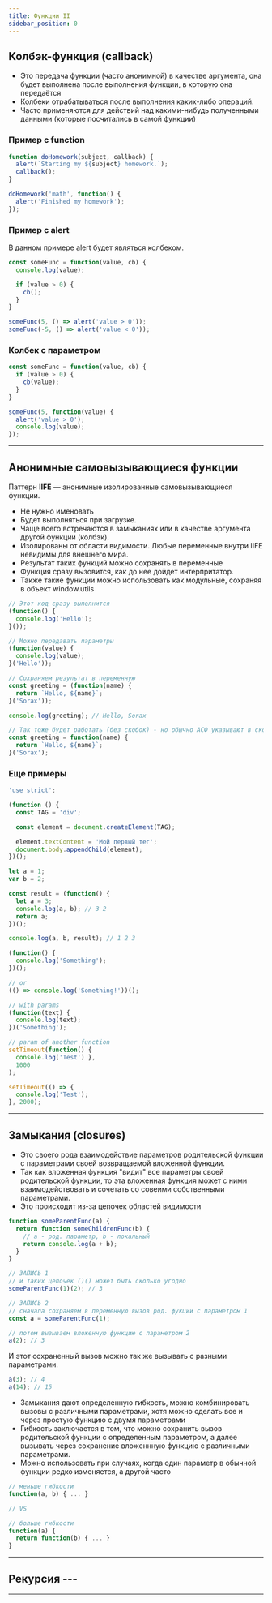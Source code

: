 ```yaml
---
title: Функции II
sidebar_position: 0
---
```


## Колбэк-функция (callback)

- Это передача функции (часто анонимной) в качестве аргумента, она будет выполнена после выполнения функции, в которую она передаётся
- Колбеки отрабатываться после выполнения каких-либо операций.
- Часто применяются для действий над какими-нибудь полученными данными (которые посчитались в самой функции)

### Пример с function

```js
function doHomework(subject, callback) {
  alert(`Starting my ${subject} homework.`);
  callback();
}

doHomework('math', function() {
  alert('Finished my homework');
});
```

### Пример с alert

В данном примере alert будет являться колбеком.

```js
const someFunc = function(value, cb) {
  console.log(value);

  if (value > 0) {
    cb();
  }
}

someFunc(5, () => alert('value > 0'));
someFunc(-5, () => alert('value < 0'));
```

### Колбек с параметром

```js
const someFunc = function(value, cb) {
  if (value > 0) {
    cb(value);
  }
}

someFunc(5, function(value) {
  alert('value > 0');
  console.log(value);
});
```
***

## Анонимные самовызывающиеся функции

Паттерн **IIFE** — анонимные изолированные самовызывающиеся функции. 

- Не нужно именовать
- Будет выполняться при загрузке.
- Чаще всего встречаются в замыканиях или в качестве аргумента другой функции (колбэк).
- Изолированы от области видимости. Любые переменные внутри IIFE невидимы для внешнего мира.
- Результат таких функций можно сохранять в переменные
- Функция сразу вызовится, как до нее дойдет интерпритатор.
- Также такие функции можно использовать как модульные, сохраняя в объект window.utils

```js
// Этот код сразу выполнится
(function() {
  console.log('Hello');
}());

// Можно передавать параметры
(function(value) {
  console.log(value);
}('Hello'));
```

```js
// Сохраняем результат в переменную
const greeting = (function(name) {
  return `Hello, ${name}`;
}('Sorax'));

console.log(greeting); // Hello, Sorax

// Так тоже будет работать (без скобок) - но обычно АСФ указывают в скобках
const greeting = function(name) {
  return `Hello, ${name}`;
}('Sorax');
```

### Еще примеры

```js
'use strict';

(function () {
  const TAG = 'div';

  const element = document.createElement(TAG);

  element.textContent = 'Мой первый тег';
  document.body.appendChild(element);
})();
```

```js
let a = 1;
var b = 2;

const result = (function() {
  let a = 3;
  console.log(a, b); // 3 2
  return a;
})();

console.log(a, b, result); // 1 2 3 
```

```js
(function() {
  console.log('Something');
})();

// or
(() => console.log('Something!'))();

// with params
(function(text) {
  console.log(text);
})('Something');

// param of another function
setTimeout(function() { 
  console.log('Test') },
  1000
);

setTimeout(() => {
  console.log('Test');
}, 2000);
```

***

## Замыкания (closures)

- Это своего рода взаимодействие параметров родительской функции с параметрами своей возвращаемой вложенной функции.
- Так как вложенная функция "видит" все параметры своей родительской функции, то эта вложенная функция может с ними взаимодействовать и сочетать со совеими собственными параметрами.
- Это происходит из-за цепочек областей видимости

```js
function someParentFunc(a) {
  return function someChildrenFunc(b) {
    // a - род. параметр, b - локальный
    return console.log(a + b);
  }
}

// ЗАПИСЬ 1
// и таких цепочек ()() может быть сколько угодно
someParentFunc(1)(2); // 3

// ЗАПИСЬ 2
// сначала сохраняем в переменную вызов род. фукции с параметром 1
const a = someParentFunc(1); 

// потом вызываем вложенную функцию с параметром 2
a(2); // 3
```

И этот сохраненный вызов можно так же вызывать с разными параметрами.
```js
a(3); // 4
a(14); // 15
```

- Замыкания дают определенную гибкость, можно комбинировать вызовы с различными параметрами, хотя можно сделать все и через простую функцию с двумя параметрами
- Гибкость заключается в том, что можно сохранить вызов родительской функции с определенным параметром, а далее вызывать через сохранение вложеннную функцию с различными параметрами.
- Можно использовать при случаях, когда один параметр в обычной функции редко изменяется, а другой часто

```js
// меньше гибкости
function(a, b) { ... } 

// VS

// больше гибкости
function(a) {
  return function(b) { ... }
}
```

***

## Рекурсия ---

***
